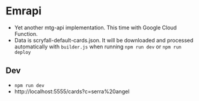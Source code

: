 # Emrapi

- Yet another mtg-api implementation. This time with Google Cloud Function.
- Data is scryfall-default-cards.json. It will be downloaded and processed automatically with `builder.js` when running `npm run dev` or `npm run deploy`

## Dev
- `npm run dev`
- http://localhost:5555/cards?c=serra%20angel